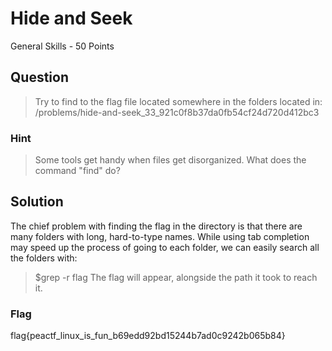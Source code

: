 # Hide and Seek
General Skills - 50 Points

## Question
>Try to find to the flag file located somewhere in the folders located in: 
/problems/hide-and-seek_33_921c0f8b37da0fb54cf24d720d412bc3

### Hint
>Some tools get handy when files get disorganized.
What does the command "find" do?

## Solution 
The chief problem with finding the flag in the directory is that there are many
folders with long, hard-to-type names. While using tab completion may speed up
the process of going to each folder, we can easily search all the folders with:
> $grep -r flag
The flag will appear, alongside the path it took to reach it.

### Flag
flag{peactf_linux_is_fun_b69edd92bd15244b7ad0c9242b065b84}
